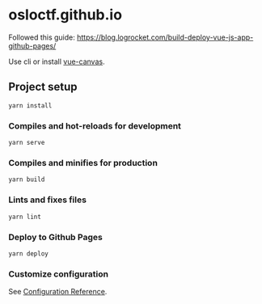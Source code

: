 # osloctf.github.io

Followed this guide: https://blog.logrocket.com/build-deploy-vue-js-app-github-pages/

Use cli or install [vue-canvas](https://github.com/viclotana/vue-canvas).

## Project setup
```
yarn install
```

### Compiles and hot-reloads for development
```
yarn serve
```

### Compiles and minifies for production
```
yarn build
```

### Lints and fixes files
```
yarn lint
```

### Deploy to Github Pages
```
yarn deploy
```

### Customize configuration
See [Configuration Reference](https://cli.vuejs.org/config/).
